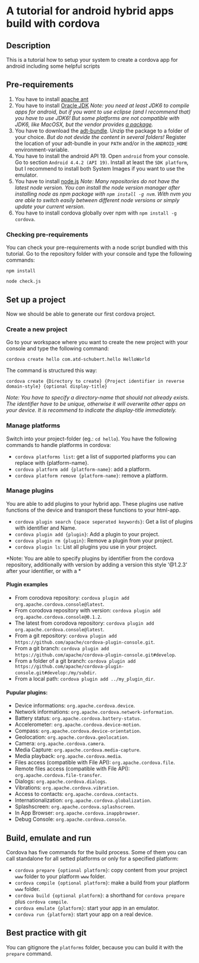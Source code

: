 # A tutorial for android hybrid apps build with cordova
## Description
This is a tutorial how to setup your system to create a cordova app for android including some helpful scripts

## Pre-requirements
1. You have to install [apache ant](http://ant.apache.org/bindownload.cgi)
2. You have to install [Oracle JDK](http://www.oracle.com/technetwork/java/javase/downloads/jdk8-downloads-2133151.html) *Note: you need at least JDK6 to compile apps for android, but if you want to use eclipse (and I recommend that) you have to use JDK6! But some platforms are not compatible with JDK6, like MacOSX, but the vendor provides [a package](http://support.apple.com/kb/DL1572).*
3. You have to download the [adt-bundle](https://developer.android.com/sdk/index.html?hl=i). Unzip the package to a folder of your choice. *But do not devide the content in several folders!* Register the location of your adt-bundle in your `PATH` and/or in the `ANDROID_HOME` environment-variable.
4. You have to install the android API 19. Open `android` from your console. Go to section `Android 4.4.2 (API 19)`. Install at least the `SDK platform`, but I recommend to install both System Images if you want to use the emulator.
5. You have to install [node.js](http://nodejs.org/) *Note: Many repositories do not have the latest node version. You can install the node version manager after installing node as npm package with `npm install -g nvm`. With nvm you are able to switch easily between different node versions or simply update your current version.*
6. You have to install cordova globally over npm with `npm install -g cordova`.

### Checking pre-requirements
You can check your pre-requirements with a node script bundled with this tutorial. Go to the repository folder with your console and type the following commands:
```
npm install

node check.js
```

## Set up a project
Now we should be able to generate our first cordova project.
### Create a new project
Go to your workspace where you want to create the new project with your console and type the following command:

```
cordova create hello com.atd-schubert.hello HelloWorld
```

The command is structured this way:

```
cordova create {Directory to create} {Project identifier in reverse domain-style} {optional display-title}
```

*Note: You have to specify a directory-name that should not already exists. The identifier have to be unique, otherwise it will overwrite other apps on your device. It is recommend to indicate the display-title immediately.*

### Manage platforms
Switch into your project-folder (eg.: `cd hello`). You have the following commands to handle platforms in cordova:

* `cordova platforms list`: get a list of supported platforms you can replace with {platform-name}.
* `cordova platform add {platform-name}`: add a platform.
* `cordova platform remove {platform-name}`: remove a platform.

### Manage plugins
You are able to add plugins to your hybrid app. These plugins use native functions of the device and transport these functions to your html-app.

* `cordova plugin search {space seperated keywords}`: Get a list of plugins with identifier and Name.
* `cordova plugin add {plugin}`: Add a plugin to your project.
* `cordova plugin rm {plugin}`: Remove a plugin from your project.
* `cordova plugin ls`: List all plugins you use in your project.

*Note: You are able to specify plugins by identifier from the cordova repository, additionally with version by adding a version this style '@1.2.3' after your identifier, or with a  *

#### Plugin examples
* From corodova repository: `cordova plugin add org.apache.cordova.console@latest`.
* From corodova repository with version: `cordova plugin add org.apache.cordova.console@0.1.2`.
* The latest from corodova repository: `cordova plugin add org.apache.cordova.console@latest`.
* From a git repository: `cordova plugin add https://github.com/apache/cordova-plugin-console.git`.
* From a git branch: `cordova plugin add https://github.com/apache/cordova-plugin-console.git#develop`.
* From a folder of a git branch: `cordova plugin add https://github.com/apache/cordova-plugin-console.git#develop:/my/subdir`.
* From a local path: `cordova plugin add ../my_plugin_dir`.

#### Pupular plugins:
* Device informations: `org.apache.cordova.device`.
* Network informations: `org.apache.cordova.network-information`.
* Battery status: `org.apache.cordova.battery-status`.
* Accelerometer: `org.apache.cordova.device-motion`.
* Compass: `org.apache.cordova.device-orientation`.
* Geolocation: `org.apache.cordova.geolocation`.
* Camera: `org.apache.cordova.camera`.
* Media Capture: `org.apache.cordova.media-capture`.
* Media playback: `org.apache.cordova.media`.
* Files access (compatible with File API): `org.apache.cordova.file`.
* Remote files access (compatible with File API): `org.apache.cordova.file-transfer`.
* Dialogs: `org.apache.cordova.dialogs`.
* Vibrations: `org.apache.cordova.vibration`.
* Access to contacts: `org.apache.cordova.contacts`.
* Internationalization: `org.apache.cordova.globalization`.
* Splashscreen: `org.apache.cordova.splashscreen`.
* In App Browser: `org.apache.cordova.inappbrowser`.
* Debug Console: `org.apache.cordova.console`.

## Build, emulate and run
Cordova has five commands for the build process. Some of them you can call standalone for all setted platforms or only for a specified platform:

* `cordova prepare {optional platform}`: copy content from your project `www` folder to your platform `www` folder.
* `cordova compile {optional platform}`: make a build from your platform `www` folder.
* `cordova build {optional platform}`: a shorthand for `cordova prepare` plus `cordova compile`.
* `cordova emulate {platform}`: start your app in an emulator.
* `cordova run {platform}`: start your app on a real device.



## Best practice with git
You can gitignore the `platforms` folder, because you can build it with the `prepare` command.
